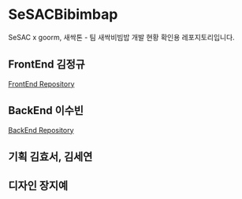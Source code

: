 # SeSACBibimbap
SeSAC x goorm, 새싹톤 - 팀 새싹비빔밥 개발 현황 확인용 레포지토리입니다.

## FrontEnd 김정규
[FrontEnd Repository](https://github.com/wn01011/saessack_front)

## BackEnd 이수빈
[BackEnd Repository](https://github.com/bin-pro/ServiceForDPFamiliy)

## 기획 김효서, 김세연

## 디자인 장지예
